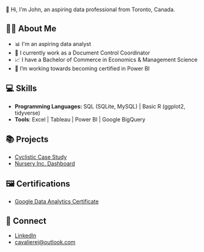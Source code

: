 👋 Hi, I'm John, an aspiring data professional from Toronto, Canada.

## 🙋‍♂️ About Me

- 📊 I'm an aspiring data analyst
- 💼 I currently work as a Document Control Coordinator
- 📈 I have a Bachelor of Commerce in Economics & Management Science
- 🌱 I’m working towards becoming certified in Power BI

## 💻 Skills
- **Programming Languages:** SQL (SQLite, MySQL) | Basic R (ggplot2, tidyverse)
- **Tools**: Excel | Tableau | Power BI | Google BigQuery

## 📚 Projects

- [Cyclistic Case Study](https://github.com/cavalierej/cyclistic-case-study)
- [Nursery Inc. Dashboard](https://github.com/cavalierej/powerbi-nurseryinc-dashboard/tree/main)

## 🖼️ Certifications

- [Google Data Analytics Certificate](https://www.credly.com/badges/6958eb8b-95a2-4774-9ffd-f8b8e5b36e63/public_url)

## 📩 Connect

- [LinkedIn](https://www.linkedin.com/in/john-cavaliere-4a574a13a/)
- cavalierej@outlook.com
